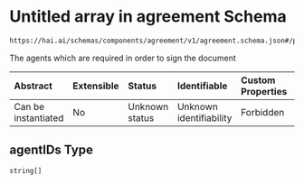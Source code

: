 # Untitled array in agreement Schema

```txt
https://hai.ai/schemas/components/agreement/v1/agreement.schema.json#/properties/agentIDs
```

The agents which are required in order to sign the document

| Abstract            | Extensible | Status         | Identifiable            | Custom Properties | Additional Properties | Access Restrictions | Defined In                                                                                                |
| :------------------ | :--------- | :------------- | :---------------------- | :---------------- | :-------------------- | :------------------ | :-------------------------------------------------------------------------------------------------------- |
| Can be instantiated | No         | Unknown status | Unknown identifiability | Forbidden         | Allowed               | none                | [agreement.schema.json\*](../../out/components/agreement/v1/agreement.schema.json "open original schema") |

## agentIDs Type

`string[]`
